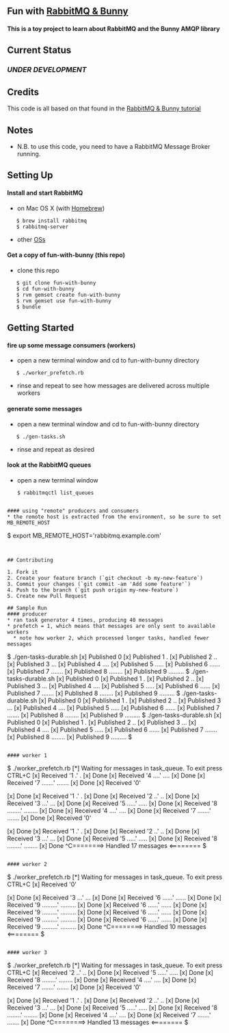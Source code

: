 ## Fun with [RabbitMQ & Bunny](http://www.rabbitmq.com/tutorials/tutorial-one-ruby.html)

#### This is a toy project to learn about RabbitMQ and the Bunny AMQP library

## Current Status

### *UNDER DEVELOPMENT*

## Credits
   This code is all based on that found in the [RabbitMQ & Bunny tutorial](http://www.rabbitmq.com/tutorials/tutorial-one-ruby.html)

## Notes
* N.B. to use this code, you need to have a RabbitMQ Message Broker running.


## Setting Up


#### Install and start RabbitMQ
  * on Mac OS X (with [Homebrew](http://brew.sh/))
```
   $ brew install rabbitmq
   $ rabbitmq-server
```
  * other [OSs](http://www.rabbitmq.com/download.html)


#### Get a copy of fun-with-bunny (this repo)
  * clone this repo
```
   $ git clone fun-with-bunny
   $ cd fun-with-bunny
   $ rvm gemset create fun-with-bunny
   $ rvm gemset use fun-with-bunny
   $ bundle
```

## Getting Started

#### fire up some message consumers (workers)
  * open a new terminal window and cd to fun-with-bunny directory
```
   $ ./worker_prefetch.rb
```
  * rinse and repeat to see how messages are delivered across multiple workers


#### generate some messages
*   open a new terminal window and cd to fun-with-bunny directory
```
   $ ./gen-tasks.sh 
```
* rinse and repeat as desired

#### look at the RabbitMQ queues  
* open a new terminal window  
  ```
  $ rabbitmqctl list_queues
 ```

#### using "remote" producers and consumers
* the remote host is extracted from the environment, so be sure to set MB_REMOTE_HOST
``` 
   $ export MB_REMOTE_HOST='rabbitmq.example.com'
```


## Contributing

1. Fork it
2. Create your feature branch (`git checkout -b my-new-feature`)
3. Commit your changes (`git commit -am 'Add some feature'`)
4. Push to the branch (`git push origin my-new-feature`)
5. Create new Pull Request

## Sample Run
#### producer
* ran task generator 4 times, producing 40 messages
* prefetch = 1, which means that messages are only sent to available workers
  * note how worker 2, which processed longer tasks, handled fewer messages
```
$ ./gen-tasks-durable.sh
 [x] Published 0
 [x] Published 1 .
 [x] Published 2 ..
 [x] Published 3 ...
 [x] Published 4 ....
 [x] Published 5 .....
 [x] Published 6 ......
 [x] Published 7 .......
 [x] Published 8 ........
 [x] Published 9 .........
$ ./gen-tasks-durable.sh
 [x] Published 0
 [x] Published 1 .
 [x] Published 2 ..
 [x] Published 3 ...
 [x] Published 4 ....
 [x] Published 5 .....
 [x] Published 6 ......
 [x] Published 7 .......
 [x] Published 8 ........
 [x] Published 9 .........
$ ./gen-tasks-durable.sh
 [x] Published 0
 [x] Published 1 .
 [x] Published 2 ..
 [x] Published 3 ...
 [x] Published 4 ....
 [x] Published 5 .....
 [x] Published 6 ......
 [x] Published 7 .......
 [x] Published 8 ........
 [x] Published 9 .........
$ ./gen-tasks-durable.sh
 [x] Published 0
 [x] Published 1 .
 [x] Published 2 ..
 [x] Published 3 ...
 [x] Published 4 ....
 [x] Published 5 .....
 [x] Published 6 ......
 [x] Published 7 .......
 [x] Published 8 ........
 [x] Published 9 .........
$
```

#### worker 1
```
$ ./worker_prefetch.rb
 [*] Waiting for messages in task_queue. To exit press CTRL+C
 [x] Received '1 .'
     .
 [x] Done
 [x] Received '4 ....'
     ....
 [x] Done
 [x] Received '7 .......'
     .......
 [x] Done
 [x] Received '0'

 [x] Done
 [x] Received '1 .'
     .
 [x] Done
 [x] Received '2 ..'
     ..
 [x] Done
 [x] Received '3 ...'
     ...
 [x] Done
 [x] Received '5 .....'
     .....
 [x] Done
 [x] Received '8 ........'
     ........
 [x] Done
 [x] Received '4 ....'
     ....
 [x] Done
 [x] Received '7 .......'
     .......
 [x] Done
 [x] Received '0'

 [x] Done
 [x] Received '1 .'
     .
 [x] Done
 [x] Received '2 ..'
     ..
 [x] Done
 [x] Received '3 ...'
     ...
 [x] Done
 [x] Received '5 .....'
     .....
 [x] Done
 [x] Received '8 ........'
     ........
 [x] Done
^C========> Handled 17 messages <========
$
```

#### worker 2
```
$ ./worker_prefetch.rb
 [*] Waiting for messages in task_queue. To exit press CTRL+C
 [x] Received '0'

 [x] Done
 [x] Received '3 ...'
     ...
 [x] Done
 [x] Received '6 ......'
     ......
 [x] Done
 [x] Received '9 .........'
     .........
 [x] Done
 [x] Received '6 ......'
     ......
 [x] Done
 [x] Received '9 .........'
     .........
 [x] Done
 [x] Received '6 ......'
     ......
 [x] Done
 [x] Received '9 .........'
     .........
 [x] Done
 [x] Received '6 ......'
     ......
 [x] Done
 [x] Received '9 .........'
     .........
 [x] Done
^C========> Handled 10 messages <========
$
```

#### worker 3
```
$ ./worker_prefetch.rb
 [*] Waiting for messages in task_queue. To exit press CTRL+C
 [x] Received '2 ..'
     ..
 [x] Done
 [x] Received '5 .....'
     .....
 [x] Done
 [x] Received '8 ........'
     ........
 [x] Done
 [x] Received '4 ....'
     ....
 [x] Done
 [x] Received '7 .......'
     .......
 [x] Done
 [x] Received '0'

 [x] Done
 [x] Received '1 .'
     .
 [x] Done
 [x] Received '2 ..'
     ..
 [x] Done
 [x] Received '3 ...'
     ...
 [x] Done
 [x] Received '5 .....'
     .....
 [x] Done
 [x] Received '8 ........'
     ........
 [x] Done
 [x] Received '4 ....'
     ....
 [x] Done
 [x] Received '7 .......'
     .......
 [x] Done
^C========> Handled 13 messages <========
$
```
